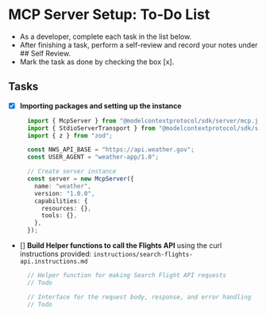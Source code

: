 # MCP Server Setup: To-Do List
- As a developer, complete each task in the list below.
- After finishing a task, perform a self-review and record your notes under ## Self Review.
- Mark the task as done by checking the box [x].

## Tasks
- [x] **Importing packages and setting up the instance**

  ```typescript
    import { McpServer } from "@modelcontextprotocol/sdk/server/mcp.js";
    import { StdioServerTransport } from "@modelcontextprotocol/sdk/server/stdio.js";
    import { z } from "zod";

    const NWS_API_BASE = "https://api.weather.gov";
    const USER_AGENT = "weather-app/1.0";

    // Create server instance
    const server = new McpServer({
      name: "weather",
      version: "1.0.0",
      capabilities: {
        resources: {},
        tools: {},
      },
    });

  ```

- [] **Build Helper functions to call the Flights API** using the curl instructions provided: `instructions/search-flights-api.instructions.md`

  ```typescript
    // Helper function for making Search Flight API requests
    // Todo

    // Interface for the request body, response, and error handling
    // Todo

  ```


